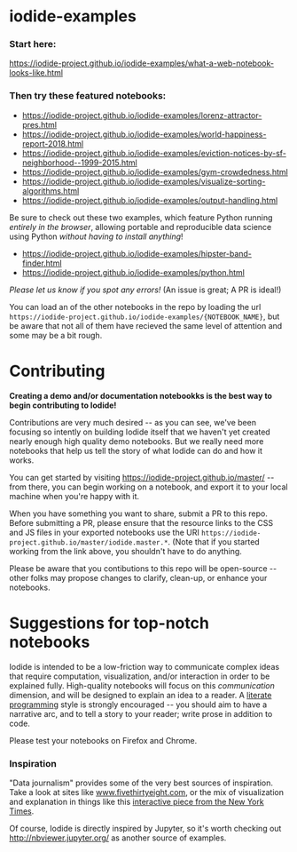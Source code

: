 # iodide-examples
### Start here:
https://iodide-project.github.io/iodide-examples/what-a-web-notebook-looks-like.html

### Then try these featured notebooks:
- https://iodide-project.github.io/iodide-examples/lorenz-attractor-pres.html
- https://iodide-project.github.io/iodide-examples/world-happiness-report-2018.html
- https://iodide-project.github.io/iodide-examples/eviction-notices-by-sf-neighborhood--1999-2015.html
- https://iodide-project.github.io/iodide-examples/gym-crowdedness.html
- https://iodide-project.github.io/iodide-examples/visualize-sorting-algorithms.html
- https://iodide-project.github.io/iodide-examples/output-handling.html

Be sure to check out these two examples, which feature Python running _entirely in the browser_, allowing portable and reproducible data science using Python _without having to install anything_!

- https://iodide-project.github.io/iodide-examples/hipster-band-finder.html
- https://iodide-project.github.io/iodide-examples/python.html

_Please let us know if you spot any errors!_ (An issue is great; A PR is ideal!)

You can load an of the other notebooks in the repo by loading the url ` https://iodide-project.github.io/iodide-examples/{NOTEBOOK_NAME}`, but be aware that not all of them have recieved the same level of attention and some may be a bit rough.

# Contributing
__Creating a demo and/or documentation notebookks is the best way to begin contributing to Iodide!__

Contributions are very much desired -- as you can see, we've been focusing so intently on building Iodide itself that we haven't yet created nearly enough high quality demo notebooks. But we really need more notebooks that help us tell the story of what Iodide can do and how it works.

You can get started by visiting https://iodide-project.github.io/master/ -- from there, you can begin working on a notebook, and export it to your local machine when you're happy with it.

When you have something you want to share, submit a PR to this repo. Before submitting a PR, please ensure that the resource links to the CSS and JS files in your exported notebooks use the URI `https://iodide-project.github.io/master/iodide.master.*`. (Note that if you started working from the link above, you shouldn't have to do anything.

Please be aware that you contibutions to this repo will be open-source -- other folks may propose changes to clarify, clean-up, or enhance your notebooks.

# Suggestions for top-notch notebooks

Iodide is intended to be a low-friction way to communicate complex ideas that require computation, visualization, and/or interaction in order to be explained fully. High-quality notebooks will focus on this *communication* dimension, and will be designed to explain an idea to a reader. A [literate programming](https://en.wikipedia.org/wiki/Literate_programming) style is strongly encouraged -- you should aim to have a narrative arc, and to tell a story to your reader; write prose in addition to code.

Please test your notebooks on Firefox and Chrome.

### Inspiration

"Data journalism" provides some of the very best sources of inspiration. Take a look at sites like www.fivethirtyeight.com, or the mix of visualization and explanation in things like this [interactive piece from the New York Times](https://www.nytimes.com/interactive/2017/11/28/upshot/what-the-tax-bill-would-look-like-for-25000-middle-class-families.html).

Of course, Iodide is directly inspired by Jupyter, so it's worth checking out http://nbviewer.jupyter.org/ as another source of examples.
